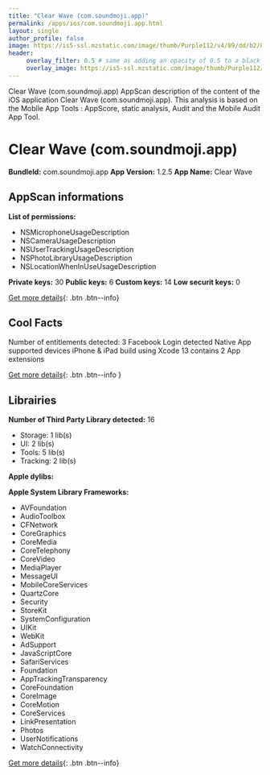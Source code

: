 ```yaml
---
title: "Clear Wave (com.soundmoji.app)"
permalink: /apps/ios/com.soundmoji.app.html
layout: single
author_profile: false
image: https://is5-ssl.mzstatic.com/image/thumb/Purple112/v4/89/dd/b2/89ddb247-1458-1864-8220-17dc69fa1d65/AppIcon-0-1x_U007emarketing-0-7-0-sRGB-85-220.png/512x512bb.jpg
header: 
     overlay_filter: 0.5 # same as adding an opacity of 0.5 to a black background
     overlay_image: https://is5-ssl.mzstatic.com/image/thumb/Purple112/v4/89/dd/b2/89ddb247-1458-1864-8220-17dc69fa1d65/AppIcon-0-1x_U007emarketing-0-7-0-sRGB-85-220.png/512x512bb.jpg
---
```

Clear Wave (com.soundmoji.app) AppScan description of the content of the iOS application Clear Wave (com.soundmoji.app). This analysis is based on the Mobile App Tools : AppScore, static analysis, Audit and the Mobile Audit App Tool.

# Clear Wave (com.soundmoji.app)

**BundleId:** com.soundmoji.app
**App Version:** 1.2.5
**App Name:** Clear Wave


## AppScan informations 

**List of permissions:** 
- NSMicrophoneUsageDescription
- NSCameraUsageDescription
- NSUserTrackingUsageDescription
- NSPhotoLibraryUsageDescription
- NSLocationWhenInUseUsageDescription
  
  
**Private keys:** 30
**Public keys:** 6
**Custom keys:** 14
**Low securit keys:** 0
  
[Get more details](/pricing.html){: .btn .btn--info}

## Cool Facts

Number of entitlements detected: 3
Facebook Login detected
Native App
supported devices iPhone & iPad
build using Xcode 13
contains 2 App extensions
  
[Get more details](/pricing.html){: .btn .btn--info }

## Librairies 
**Number of Third Party Library detected:** 16
- Storage: 1 lib(s)
- UI: 2 lib(s)
- Tools: 5 lib(s)
- Tracking: 2 lib(s)


**Apple dylibs:**


**Apple System Library Frameworks:**
- AVFoundation
- AudioToolbox
- CFNetwork
- CoreGraphics
- CoreMedia
- CoreTelephony
- CoreVideo
- MediaPlayer
- MessageUI
- MobileCoreServices
- QuartzCore
- Security
- StoreKit
- SystemConfiguration
- UIKit
- WebKit
- AdSupport
- JavaScriptCore
- SafariServices
- Foundation
- AppTrackingTransparency
- CoreFoundation
- CoreImage
- CoreMotion
- CoreServices
- LinkPresentation
- Photos
- UserNotifications
- WatchConnectivity


  
[Get more details](/pricing.html){: .btn .btn--info}

